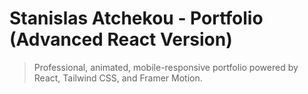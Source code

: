 # Stanislas Atchekou - Portfolio (Advanced React Version)

> Professional, animated, mobile-responsive portfolio powered by React, Tailwind CSS, and Framer Motion.



